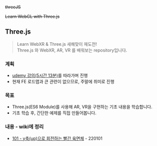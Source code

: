 ~~threeJS~~

~~Learn WebGL with Three.js~~

## Three.js

> Learn WebXR & Three.js 새해맞이 재도전!  
> Three.js 와 WebXR, AR, VR 를 배워보는 repository입니다.

### 계획

- [udemy 강의(5시간 13분)](https://www.udemy.com/course/learn-webxr/)를 따라가며 진행
- 현재 FE 로드맵과 큰 관련이 없으므로, 주말에 취미로 진행

### 목표

- Three.js(ES6 Module)를 사용해 AR, VR을 구현하는 기초 내용을 학습합니다.
- 기초 학습 후, 간단한 예제를 직접 만들어봅니다.

### 내용 - wiki에 정리

- [101 - y축(up)으로 회전하는 빨간 육면체](https://github.com/dusunax/threeJS/wiki/101--y%EC%B6%95(up)%EC%9C%BC%EB%A1%9C-%ED%9A%8C%EC%A0%84%ED%95%98%EB%8A%94-%EB%B9%A8%EA%B0%84-%EC%9C%A1%EB%A9%B4%EC%B2%B4) - 220101
